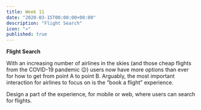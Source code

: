 ```yaml
---
title: Week 11
date: "2020-03-15T00:00:00+00:00"
description: "Flight Search"
icon: "✈️"
published: true
---
```


**Flight Search**

With an increasing number of airlines in the skies (and those cheap flights from the COVID-19 pandemic 😉) users now have more options than ever for how to get from point A to point B. Arguably, the most important interaction for airlines to focus on is the “book a flight” experience.

Design a part of the experience, for mobile or web, where users can search for flights.